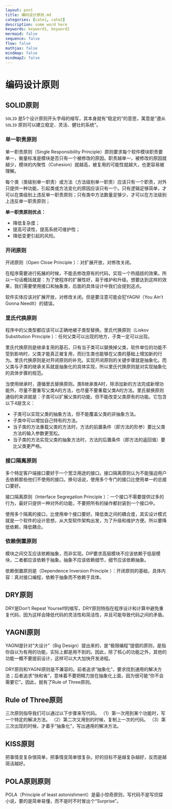```yaml
---
layout: post
title: 编码设计原则.md
categories: [cate1, cate2]
description: some word here
keywords: keyword1, keyword2
mermaid: false
sequence: false
flow: false
mathjax: false
mindmap: false
mindmap2: false
---
```

# 编码设计原则
## SOLID原则
`SOLID` 是5个设计原则开头字母的缩写，其本身就有“稳定的”的意思，寓意是“遵从 `SOLID` 原则可以建立稳定、灵活、健壮的系统”。



### 单一职责原则
单一职责原则（Single Responsibility Principle）原则要求每个软件模块职责要单一，衡量标准是模块是否只有一个被修改的原因。职责越单一，被修改的原因就越少，模块的内聚性（Cohesion）就越高，被复用的可能性就越大，也更容易被理解。

每个类（类级别单一职责）或方法（方法级别单一职责）应该只有一个职责，对外只提供一种功能，引起类或方法变化的原因应该只有一个。只有逻辑足够简单，才可以在类级别上违反单一职责原则；只有类中方法数量足够少，才可以在方法级别上违反单一职责原则；



**单一职责原则优点：**

- 降低复杂度；
- 提高可读性，提高系统可维护性；
- 降低变更引起的风险。



### 开闭原则

开闭原则（Open Close Principle ）：对扩展开放，对修改关闭。

在程序需要进行拓展的时候，不能去修改原有的代码，实现一个热插拔的效果。所以一句话概括就是：为了使程序的扩展性好，易于维护和升级。想要达到这样的效果，我们需要使用接口和抽象类，后面的具体设计中我们会提到这点。

软件实体应该对扩展开放，对修改关闭。但是要注意可能会犯YAGNI（You Ain’t Gonna NeedIt）的错误。



### 里氏代换原则

程序中的父类型都应该可以正确地被子类型替换。里氏代换原则（Liskov Substitution Principle ）：任何父类可以出现的地方，子类一定可以出现。

里氏代换原则是继承复用的基石，只有当子类可以替换掉父类，软件单位的功能不受到影响时，父类才能真正被复用，而衍生类也能够在父类的基础上增加新的行为。里氏代换原则是对开闭原则的补充。实现开闭原则的关键步骤就是抽象化。而父类与子类的继承关系就是抽象化的具体实现，所以里氏代换原则是对实现抽象化的具体步骤的规范。



当使用继承时，遵循里氏替换原则。类B继承类A时，除添加新的方法完成新增功能外，尽量不要重写父类A的方法，也尽量不要重载父类A的方法。里氏替换原则通俗的来讲就是：子类可以扩展父类的功能，但不能改变父类原有的功能。它包含以下4层含义：

- 子类可以实现父类的抽象方法，但不能覆盖父类的非抽象方法。
- 子类中可以增加自己特有的方法。
- 当子类的方法重载父类的方法时，方法的前置条件（即方法的形参）要比父类方法的输入参数更宽松。
- 当子类的方法实现父类的抽象方法时，方法的后置条件（即方法的返回值）要比父类更严格。



### 接口隔离原则

多个特定客户端接口要好于一个宽泛用途的接口。接口隔离原则认为不能强迫用户去依赖那些他们不使用的接口。换句话说，使用多个专门的接口比使用单一的总接口要好。

接口隔离原则（Interface Segregation Principle ）：一个接口不需要提供过多的行为，最好只提供一种对外的功能，不要把所有的操作都封装到一个接口中。

使用多个隔离的接口，比使用单个接口要好。降低类之间的耦合度，其实设计模式就是一个软件的设计思想，从大型软件架构出发，为了升级和维护方便。所以要降低依赖，降低耦合。



### 依赖倒置原则

模块之间交互应该依赖抽象，而非实现。DIP要求高层模块不应该依赖于低层模块，二者都应该依赖于抽象。抽象不应该依赖细节，细节应该依赖抽象。

依赖倒置原则是（Dependence Inversion Principle ）：开闭原则的基础，具体内容：真对接口编程，依赖于抽象而不依赖于具体。



## DRY原则
DRY是Don’t Repeat Yourself的缩写，DRY原则特指在程序设计和计算中避免重复代码，因为这样会降低代码的灵活性和简洁性，并且可能导致代码之间的矛盾。



## YAGNI原则
YAGNI是针对“大设计”（Big Design）提出来的，是“极限编程”提倡的原则，是指你自以为有用的功能，实际上都是用不到的。因此，除了核心的功能之外，其他的功能一概不要提前设计，这样可以大大加快开发进程。

DRY原则和YAGNI原则是不兼容的。前者追求“抽象化”，要求找到通用的解决方法；后者追求“快和省”，意味着不要把精力放在抽象化上面，因为很可能“你不会需要它”。因此，就有了Rule of Three原则。



## Rule of Three原则
三次原则指导我们可以通过以下步骤来写代码。
（1）第一次用到某个功能时，写一个特定的解决方法。
（2）第二次又用到的时候，复制上一次的代码。
（3）第三次出现的时候，才着手“抽象化”，写出通用的解决方法。



## KISS原则
把事情变复杂很简单，把事情变简单很复杂。好的目标不是越复杂越好，反而是越简洁越好。



## POLA原则原则
POLA（Principle of least astonishment）是最小惊奇原则，写代码不是写侦探小说，要的是简单易懂，而不是时不时冒出个“Surprise”。